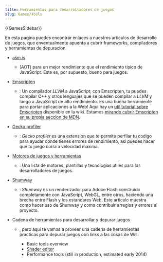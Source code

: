 ```yaml
---
title: Herramientas para desarrolladores de juegos
slug: Games/Tools
---
```


{{GamesSidebar}}

En esta pagina puedes encontrar enlaces a nuestros articulos de desarrollo de juegos, que enventualmente apuenta a cubrir frameworks, compiladores y herramientas de depuracion.

- [asm.js](/es/docs/Games/Tools/asm.js)
  - (AOT) para un mejor rendimiento que el rendimiento tipico de JavaScript. Este es, por supuesto, bueno para juegos.
- [Emscripten](https://github.com/kripken/emscripten/wiki)
  - : Un compilador _LLVM_ a JavaScript; con Emscripten, tu puedes compilar C++ y otros lenguajes que se pueden compilar a _LLVM_ y luego a JavaScript de alto rendimiento. Es una buena herramiente para portar aplicaciones a la Web! Aqui hay un [util tutorial sobre Emscripten](https://github.com/kripken/emscripten/wiki/Tutorial) disponible en la wiki. Estamos [mirando cubrir Emscripten en su propia seccion de MDN](/es/docs/Emscripten).
- [Gecko profiler](https://addons.mozilla.org/en-us/firefox/addon/gecko-profiler/)
  - : _Gecko profiler_ es una extension que te permite perfilar tu codigo para ayudar donde tienes errores de rendimiento, asi puedes hacer que tu juego corra a velocidad maxima.
- [Motores de juegos y herramientas](/es/docs/Games/Tools/Engines_and_tools)
  - : Una lista de motores, plantillas y tecnologias utiles para los desarrolladores de juegos.
- [Shumway](/es/docs/Mozilla/Projects/Shumway)
  - : _Shumway_ es un renderizador para Adobe Flash construido completamente con JavaScript, WebGL, entre otros, haciendo una brecha entre Flash y los estandares Web. Este articulo muestra como hacer uso de Shumway y como contribuir arreglos y errores al proyecto.
- Cadena de herramientas para desarrollar y depurar juegos

  - , pero aqui te vamos a proveer una cadena de herramientas practicas para depurar juegos con links a las cosas de Will:

    - Basic tools overview
    - [Shader editor](/es/docs/Tools/Shader_Editor)
    - Performance tools (still in production, estimated early 2014)
